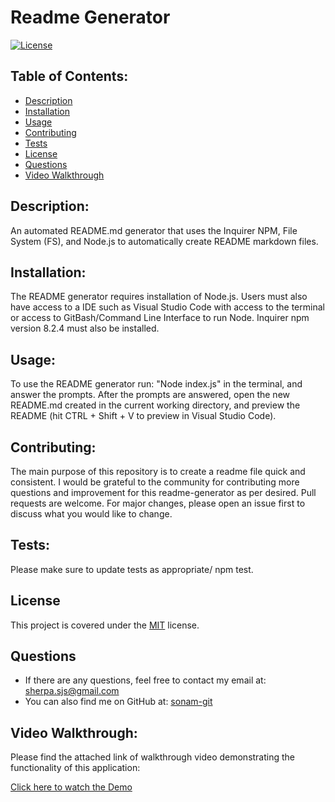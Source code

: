 # Readme Generator
  [![License](https://img.shields.io/badge/license-MIT-blue.svg)
    ](https://opensource.org/licenses/MIT)
  
  ## Table of Contents:
  *  [Description](#description)
  *  [Installation](#installation)
  *  [Usage](#usage)
  *  [Contributing](#contributing)
  *  [Tests](#tests)
  *  [License](#license)
  *  [Questions](#questions)
  *  [Video Walkthrough](#Video-Walkthrough)


## Description:
An automated README.md generator that uses the Inquirer NPM, File System (FS), and Node.js to automatically create README markdown files.
## Installation:
The README generator requires installation of Node.js. Users must also have access to a IDE such as Visual Studio Code with access to the terminal or access to GitBash/Command Line Interface to run Node. Inquirer npm version 8.2.4 must also be installed.
## Usage:
To use the README generator run: "Node index.js" in the terminal, and answer the prompts. After the prompts are answered, open the new README.md created in the current working directory, and preview the README (hit CTRL + Shift + V to preview in Visual Studio Code).
## Contributing:
The main purpose of this repository is to create a readme file quick and consistent. I would be grateful to the community for contributing more questions and improvement for this readme-generator as per desired. Pull requests are welcome. For major changes, please open an issue first to discuss what you would like to change.
## Tests:
Please make sure to update tests as appropriate/ npm test.
## License
This project is covered under the [MIT](https://opensource.org/licenses/MIT) license.
## Questions

  * If there are any questions, feel free to contact my email at: sherpa.sjs@gmail.com
  * You can also find me on GitHub at: [sonam-git](https://github.com/sonam-git)
##  Video Walkthrough:
Please find the attached link of walkthrough video demonstrating the functionality of this application:

[Click here to watch the Demo](https://user-images.githubusercontent.com/89502092/230520362-2313394d-36b8-4d28-8ac8-440c569c014f.mp4)



